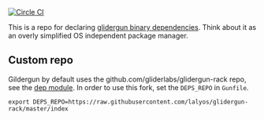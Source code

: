 [![Circle CI](https://circleci.com/gh/gliderlabs/glidergun-rack.png?style=shield)](https://circleci.com/gh/gliderlabs/glidergun-rack)

This is a repo for declaring [glidergun binary dependencies](https://github.com/gliderlabs/glidergun/blob/master/src/deps.bash#L3).
Think about it as an overly simplified OS independent package manager.

## Custom repo

Gildergun by default uses the github.com/gliderlabs/glidergun-rack repo, see the [dep module](https://github.com/gliderlabs/glidergun/blob/master/src/deps.bash#L3).
In order to use this fork, set the `DEPS_REPO` in `Gunfile`.

```
export DEPS_REPO=https://raw.githubusercontent.com/lalyos/glidergun-rack/master/index
```
